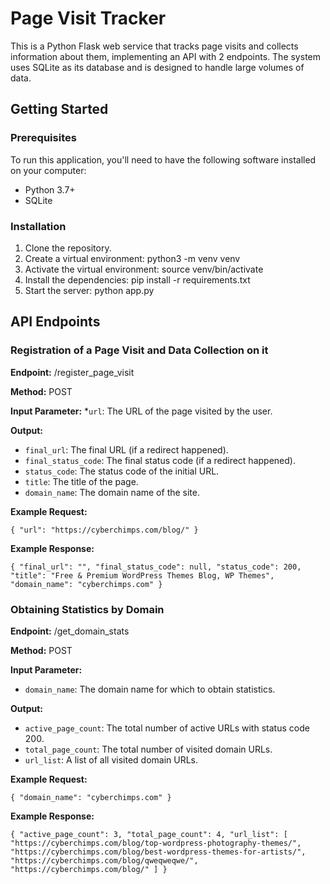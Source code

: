 # Page Visit Tracker
This is a Python Flask web service that tracks page visits and collects information about them, implementing an API with 2 endpoints. The system uses SQLite as its database and is designed to handle large volumes of data.

## Getting Started
### Prerequisites
To run this application, you'll need to have the following software installed on your computer:
* Python 3.7+
* SQLite
### Installation
1. Clone the repository.
1. Create a virtual environment: python3 -m venv venv
1. Activate the virtual environment: source venv/bin/activate
1. Install the dependencies: pip install -r requirements.txt
1. Start the server: python app.py

## API Endpoints

### Registration of a Page Visit and Data Collection on it
**Endpoint:** /register_page_visit

**Method:** POST

**Input Parameter:**
*`url`: The URL of the page visited by the user.

**Output:**
* `final_url`: The final URL (if a redirect happened).
* `final_status_code`: The final status code (if a redirect happened).
* `status_code`: The status code of the initial URL.
* `title`: The title of the page.
* `domain_name`: The domain name of the site.

**Example Request:**

`{
    "url": "https://cyberchimps.com/blog/"
}`

**Example Response:**

`{
    "final_url": "",
    "final_status_code": null,
    "status_code": 200,
    "title": "Free & Premium WordPress Themes Blog, WP Themes",
    "domain_name": "cyberchimps.com"
}`

### Obtaining Statistics by Domain
**Endpoint:** /get_domain_stats

**Method:** POST

**Input Parameter:**

* `domain_name`: The domain name for which to obtain statistics.

**Output:**

* `active_page_count`: The total number of active URLs with status code 200.
* `total_page_count`: The total number of visited domain URLs.
* `url_list`: A list of all visited domain URLs.

**Example Request:**

`{
    "domain_name": "cyberchimps.com"
}`

**Example Response:**

`{
    "active_page_count": 3,
    "total_page_count": 4,
    "url_list": [
        "https://cyberchimps.com/blog/top-wordpress-photography-themes/",
        "https://cyberchimps.com/blog/best-wordpress-themes-for-artists/",
        "https://cyberchimps.com/blog/qweqweqwe/",
        "https://cyberchimps.com/blog/"
    ]
}`